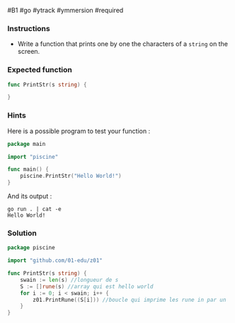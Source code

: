 #B1 #go #ytrack #ymmersion #required 

### Instructions

- Write a function that prints one by one the characters of a `string` on the screen.

### Expected function

```go
func PrintStr(s string) {

}
```

### Hints

Here is a possible program to test your function :

```go
package main

import "piscine"

func main() {
	piscine.PrintStr("Hello World!")
}
```

And its output :

```console
go run . | cat -e
Hello World!
```

### Solution 

```go
package piscine

import "github.com/01-edu/z01"

func PrintStr(s string) {
	swain := len(s) //longueur de s
	S := []rune(s) //array qui est hello world
	for i := 0; i < swain; i++ {
		z01.PrintRune((S[i])) //boucle qui imprime les rune in par un
	}
}
```
